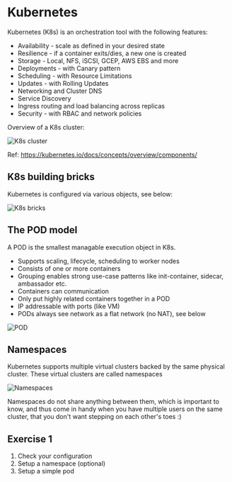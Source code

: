 # Kubernetes

Kubernetes (K8s) is an orchestration tool with the following features:
* Availability - scale as defined in your desired state
* Resilience - if a container exits/dies, a new one is created
* Storage - Local, NFS, iSCSI, GCEP, AWS EBS and more
* Deployments - with Canary pattern
* Scheduling - with Resource Limitations
* Updates - with Rolling Updates
* Networking and Cluster DNS
* Service Discovery
* Ingress routing and load balancing across replicas
* Security - with RBAC and network policies

Overview of a K8s cluster:

![K8s cluster](https://d33wubrfki0l68.cloudfront.net/7016517375d10c702489167e704dcb99e570df85/7bb53/images/docs/components-of-kubernetes.png "Kubernetes cluster")

Ref: https://kubernetes.io/docs/concepts/overview/components/

## K8s building bricks

Kubernetes is configured via various objects, see below:

![K8s bricks](Images/k8s-bricks.png "Kubernetes bricks")

## The POD model

A POD is the smallest managable execution object in K8s.

* Supports scaling, lifecycle, scheduling to worker nodes
* Consists of one or more containers
* Grouping enables strong use-case patterns like init-container, sidecar, ambassador etc.
* Containers can communication
* Only put highly related containers together in a POD
* IP addressable with ports (like VM)
* PODs always see network as a flat network (no NAT), see below

![POD](Images/k8s-pod.png "POD")

## Namespaces

Kubernetes supports multiple virtual clusters backed by the same physical cluster.
These virtual clusters are called namespaces

![Namespaces](Images/k8s-namespaces.png "Namespaces")

Namespaces do not share anything between them, which is important to know, and thus come in handy when you have multiple users on the same cluster, that you don't want stepping on each other's toes :)

## Exercise 1

1. Check your configuration
2. Setup a namespace (optional)
3. Setup a simple pod
